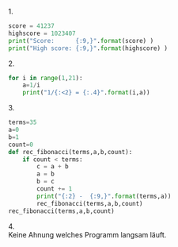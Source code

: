 1.<br>
```python
score = 41237
highscore = 1023407
print("Score:      {:9,}".format(score) )
print("High score: {:9,}".format(highscore) )
```
2.<br>
```python
for i in range(1,21):
    a=1/i
    print("1/{:<2} = {:.4}".format(i,a))
```
3.<br>
```python
terms=35
a=0
b=1
count=0
def rec_fibonacci(terms,a,b,count):
    if count < terms:
        c = a + b
        a = b
        b = c
        count += 1
        print("{:2} -  {:9,}".format(terms,a))
        rec_fibonacci(terms,a,b,count)
rec_fibonacci(terms,a,b,count)
```
4.<br>
Keine Ahnung welches Programm langsam läuft.<br>